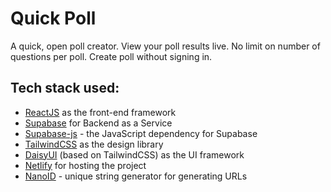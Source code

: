 # Quick Poll

A quick, open poll creator. View your poll results live. No limit on number of questions per poll. Create poll without signing in.

## Tech stack used:

- [ReactJS](https://reactjs.org) as the front-end framework
- [Supabase](https://supabase.com) for Backend as a Service
- [Supabase-js](https://www.npmjs.com/package/@supabase/supabase-js) - the JavaScript dependency for Supabase
- [TailwindCSS](https://tailwindcss.com/) as the design library
- [DaisyUI](https://daisyui.com) (based on TailwindCSS) as the UI framework
- [Netlify](https://netlify.com) for hosting the project
- [NanoID](https://github.com/ai/nanoid) - unique string generator for generating URLs 